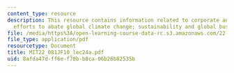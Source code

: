 ```yaml
---
content_type: resource
description: This resource contains information related to corporate and international
  efforts to abate global climate change; sustainability and global business.
file: /media/https%3A/open-learning-course-data-rc.s3.amazonaws.com/22-081j-introduction-to-sustainable-energy-fall-2010/8afda47dff6ef70bb8ca06b26b82535b_MIT22_081JF10_lec24a.pdf
file_type: application/pdf
resourcetype: Document
title: MIT22_081JF10_lec24a.pdf
uid: 8afda47d-ff6e-f70b-b8ca-06b26b82535b
---
```

